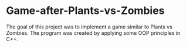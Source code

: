 # Game-after-Plants-vs-Zombies
The goal of this project was to implement a game similar to Plants vs Zombies. The program was created by applying some OOP principles in C++.
